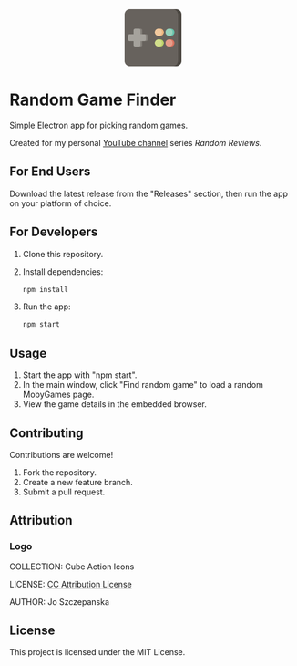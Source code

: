 <p align="center">
    <img src="./game-logo.png" alt="Logo" width="100" />
</p>

# Random Game Finder

Simple Electron app for picking random games.

Created for my personal [YouTube channel](https://www.youtube.com/@CloudToby) series *Random Reviews*.

## For End Users

Download the latest release from the "Releases" section, then run the app on your platform of choice.

## For Developers

1. Clone this repository.
2. Install dependencies:

   ```bash
   npm install
   ```

3. Run the app:

   ```bash
   npm start
   ```

## Usage

1. Start the app with "npm start".
2. In the main window, click "Find random game" to load a random MobyGames page.
3. View the game details in the embedded browser.

## Contributing

Contributions are welcome!

1. Fork the repository.
2. Create a new feature branch.
3. Submit a pull request.

## Attribution

### Logo

COLLECTION: Cube Action Icons

LICENSE: [CC Attribution License](https://www.svgrepo.com/page/licensing/#CC%20Attribution)

AUTHOR: Jo Szczepanska

## License

This project is licensed under the MIT License.
